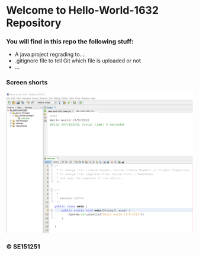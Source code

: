 # Welcome to Hello-World-1632 Repository
### You will find in this repo the following stuff:
* A java project regrading to....
* .gitignore file to tell Git which file is uploaded or not
* ...

### Screen shorts
![Source code](https://github.com/SE151251/hello-world-1632/blob/main/images/Source.PNG)

### © SE151251

